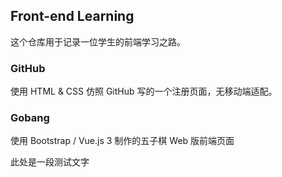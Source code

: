 ## Front-end Learning
这个仓库用于记录一位学生的前端学习之路。

### GitHub
使用 HTML & CSS 仿照 GitHub 写的一个注册页面，无移动端适配。  

### Gobang

使用 Bootstrap / Vue.js 3 制作的五子棋 Web 版前端页面

此处是一段测试文字
~~~~~~sadfjhjsfhjh~~~~~